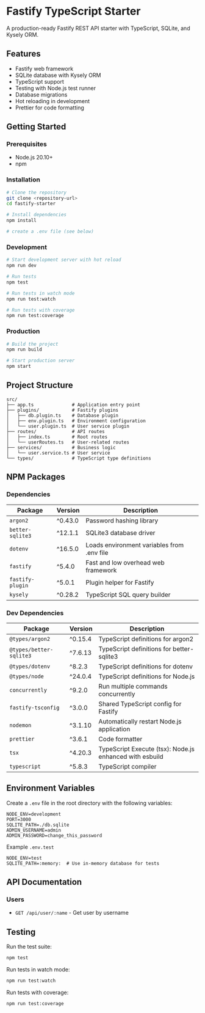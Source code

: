 # Fastify TypeScript Starter

A production-ready Fastify REST API starter with TypeScript, SQLite, and Kysely ORM.

## Features

- Fastify web framework
- SQLite database with Kysely ORM
- TypeScript support
- Testing with Node.js test runner
- Database migrations
- Hot reloading in development
- Prettier for code formatting

## Getting Started

### Prerequisites

- Node.js 20.10+
- npm

### Installation

```bash
# Clone the repository
git clone <repository-url>
cd fastify-starter

# Install dependencies
npm install

# create a .env file (see below)
```

### Development

```bash
# Start development server with hot reload
npm run dev

# Run tests
npm test

# Run tests in watch mode
npm run test:watch

# Run tests with coverage
npm run test:coverage
```

### Production

```bash
# Build the project
npm run build

# Start production server
npm start
```

## Project Structure

```
src/
├── app.ts              # Application entry point
├── plugins/            # Fastify plugins
│   ├── db.plugin.ts    # Database plugin
│   ├── env.plugin.ts   # Environment configuration
│   └── user.plugin.ts  # User service plugin
├── routes/             # API routes
│   ├── index.ts        # Root routes
│   └── userRoutes.ts   # User-related routes
├── services/           # Business logic
│   └── user.service.ts # User service
└── types/              # TypeScript type definitions
```

## NPM Packages

### Dependencies

| Package          | Version | Description                                |
| ---------------- | ------- | ------------------------------------------ |
| `argon2`         | ^0.43.0 | Password hashing library                   |
| `better-sqlite3` | ^12.1.1 | SQLite3 database driver                    |
| `dotenv`         | ^16.5.0 | Loads environment variables from .env file |
| `fastify`        | ^5.4.0  | Fast and low overhead web framework        |
| `fastify-plugin` | ^5.0.1  | Plugin helper for Fastify                  |
| `kysely`         | ^0.28.2 | TypeScript SQL query builder               |

### Dev Dependencies

| Package                 | Version | Description                                             |
| ----------------------- | ------- | ------------------------------------------------------- |
| `@types/argon2`         | ^0.15.4 | TypeScript definitions for argon2                       |
| `@types/better-sqlite3` | ^7.6.13 | TypeScript definitions for better-sqlite3               |
| `@types/dotenv`         | ^8.2.3  | TypeScript definitions for dotenv                       |
| `@types/node`           | ^24.0.4 | TypeScript definitions for Node.js                      |
| `concurrently`          | ^9.2.0  | Run multiple commands concurrently                      |
| `fastify-tsconfig`      | ^3.0.0  | Shared TypeScript config for Fastify                    |
| `nodemon`               | ^3.1.10 | Automatically restart Node.js application               |
| `prettier`              | ^3.6.1  | Code formatter                                          |
| `tsx`                   | ^4.20.3 | TypeScript Execute (tsx): Node.js enhanced with esbuild |
| `typescript`            | ^5.8.3  | TypeScript compiler                                     |

## Environment Variables

Create a `.env` file in the root directory with the following variables:

```env
NODE_ENV=development
PORT=3000
SQLITE_PATH=./db.sqlite
ADMIN_USERNAME=admin
ADMIN_PASSWORD=change_this_password
```

Example `.env.test`

```env
NODE_ENV=test
SQLITE_PATH=:memory:  # Use in-memory database for tests
```

## API Documentation

### Users

- `GET /api/user/:name` - Get user by username

## Testing

Run the test suite:

```bash
npm test
```

Run tests in watch mode:

```bash
npm run test:watch
```

Run tests with coverage:

```bash
npm run test:coverage
```

